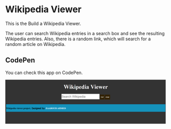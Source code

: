 # Wikipedia Viewer 
This is the Build a Wikipedia Viewer.


The user can search Wikipedia entries in a search box and see the resulting Wikipedia entries. Also, there is a random link, which will
search for a random article on Wikipedia.         




## CodePen
You can check this app on CodePen.








<p align="center">
	<img src="images/Capture.PNG" alt="">
</p>
